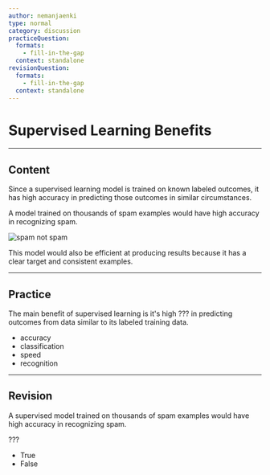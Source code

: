```yaml
---
author: nemanjaenki
type: normal
category: discussion
practiceQuestion:
  formats:
    - fill-in-the-gap
  context: standalone
revisionQuestion:
  formats:
    - fill-in-the-gap
  context: standalone
---
```

# Supervised Learning Benefits

---
## Content

Since a supervised learning model is trained on known labeled outcomes, it has high accuracy in predicting those outcomes in similar circumstances.

A model trained on thousands of spam examples would have high accuracy in recognizing spam.

![spam not spam](https://img.enkipro.com/40f15e50c6a01c5bf5790f9a96a02784.png)

This model would also be efficient at producing results because it has a clear target and consistent examples.

---
## Practice

The main benefit of supervised learning is it's high ??? in predicting outcomes from data similar to its labeled training data.

- accuracy
- classification
- speed
- recognition

---
## Revision

A supervised model trained on thousands of spam examples would have high accuracy in recognizing spam.

???

- True
- False

